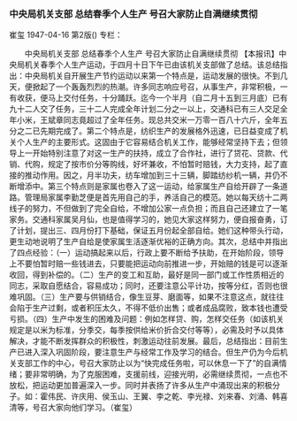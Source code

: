 ### 中央局机关支部  总结春季个人生产  号召大家防止自满继续贯彻
崔玺
1947-04-16
第2版()
专栏：

　　中央局机关支部
    总结春季个人生产
    号召大家防止自满继续贯彻
    【本报讯】中央局机关春季个人生产运动，于四月十日下午已由该机关支部做了总结。该总结指出：中央局机关自开展生产节约运动以来第一个特点是，运动发展的很快。不到几天，便掀起了一个轰轰烈烈的热潮。许多同志响应号召，从事生产，非常积极，一有收获，便马上交付任务，十分踊跃。迄今一个半月（自二月十五到三月底）已有九十二人交了任务，三十二人完成全年计划二分之一以上，交通科已有三人交足全年小米，王斌章同志竟超过了全年任务。现总共交米一万零一百八十六斤，全年五分之二已先期完成了。第二个特点是，纺织生产的发展格外迅速，已日益变成了机关个人生产的主要形式。这固由于它容易结合机关工作，能够经常坚持下去；但领导上一开始特别注意了对这一生产的扶持，成立了合作社，进行了贷花、贷款、代销、代购，规定了按市价分等购线，好坏兼收，不怕暂时赔钱，大力支持，起了直接的推动作用。因之，月半功夫，纺车增加到三十三辆，脚踏纺纱机一辆，并仍不断增添中。第三个特点则是家属也卷入了这一运动，给家属生产自给开辟了一条道路。管理局家属李勤芝便是首先用自己的手，养活自己的模范。她以每天纺十二两线子的努力，不但做到了完全自给，不增加公家一点负担；而且自己还建立了一笔家务。交通科家属吴月仙，也是值得学习的，她见大家这样努力，便自报奋勇，订了计划，提出三、四月份打下基础，保证五月份起全部自给。她们这种带头行动，更生动地说明了生产自给是使家属生活逐渐优裕的正确方向。其次，总结中并指出了四点经验：（一）运动搞起来以后，行政上要不断给予扶助，在开始阶段，领导上不要怕暂时赔一些钱进去，只要能把运动向前推进一步，开始赔的钱是可以逐渐收回，得到补偿的。（二）生产的变工和互助，最好是同一部门或工作性质相近的同志，采取自愿结合，容易成功；同时，还要注意公平计功，按等分红，否则也很难巩固。（三）生产要与供销结合，像生豆芽、磨面等，如果不注意这点，就往往会陷于生产过剩，或者积压太久，不得不低价出售；或者成品腐败，致本钱也遭受亏损。（四）生产中发生的困难及问题：例如怎样贷、购，怎样交任务（如该机关规定是以米为标准，分季交，每季按供给米价折合交付等等），必需及时予以具体解决，才能不断发挥群众的积极性，刺激运动往前发展。最后，总结指出：目前生产已进入深入巩固阶段，要注意生产与经常工作及学习的结合。但生产仍为今后机关支部工作的中心，号召大家防止以为“快完成任务啦，可以休息一下了”的自满情绪；要非常明确，为了克服困难，支援前线，迎接光明，必需继续贯彻，一点也不放松，把运动更加普遍深入一步。同时并表扬了许多从生产中涌现出来的积极分子。如：霍伟民、许庆用、侯玉山、王翼、李之乾、李光禄、刘来春、刘涌、韩喜清等，号召大家向他们学习。（崔玺）
